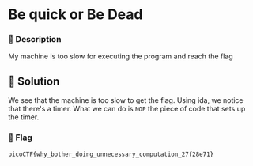 # Be quick or Be Dead
### 📄 Description
My machine is too slow for executing the program and reach the flag


## 🔑 Solution
We see that the machine is too slow to get the flag. Using ida, we notice that there's a timer. What we can do is `NOP` the piece of code that sets up the timer.

### 🚩 Flag
```plain
picoCTF{why_bother_doing_unnecessary_computation_27f28e71}
```